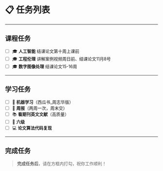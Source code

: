 # 📋 任务列表

---

## 课程任务

- [ ] 🎓 **人工智能** 结课论文第十周上课前
- [ ] 🎓 **工程伦理** 讲解案例视频周日前、结课论文11月8号
- [ ] 🎓 **数字图像处理** 结课论文15-16周

---

## 学习任务

- [ ] 📘 **机器学习**（西瓜书_周志华版）
- [ ] 📝 **周报**（两周一次，周末交）
- [ ] 📚 **看期刊英文文献**（高质量）
- [ ] 📘 **六级**
- [ ] 💻 **论文算法代码复现**

---

## 完成任务

> **完成任务后**，请在方框内打勾，祝你工作顺利！
